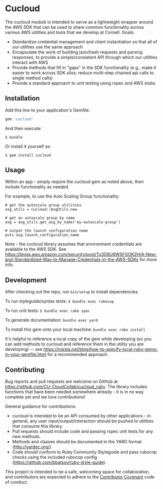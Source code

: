 # Cucloud

The cucloud module is intended to serve as a lightweight wrapper around the AWS SDK that can be used to share common functionality across various AWS utilities and tools that we develop at Cornell.  Goals:

* Standardize credential management and client instantiation so that all of our utilities use the same approach
* Encapsulate the work of building json/hash requests and parsing responses, to provide a simple/consistent API through which our utilities interact with AWS
* Provide methods that fill in "gaps" in the SDK functionality (e.g., make it easier to work across SDK silos; reduce multi-step chained api calls to single method calls)
* Provide a standard approach to unit testing using rspec and AWS stubs

## Installation

Add this line to your application's Gemfile:

```ruby
gem 'cucloud'
```

And then execute:

    $ bundle

Or install it yourself as:

    $ gem install cucloud

## Usage

Within an app - simply require the cucloud gem as noted above, then include functionality as needed.

For example, to use the Auto Scaling Group functionality:

```
# get the autoscale group utilities
asg_utils = Cucloud::AsgUtils.new

# get an autoscale group by name
asg = asg_utils.get_asg_by_name('my-autoscale-group')

# output the launch configuration name
puts asg.launch_configuration_name

```

Note - the cucloud library assumes that environment credentials are available to the AWS SDK.  See https://blogs.aws.amazon.com/security/post/Tx3D6U6WSFGOK2H/A-New-and-Standardized-Way-to-Manage-Credentials-in-the-AWS-SDKs for more info.

## Development

After checking out the repo, run `bin/setup` to install dependencies.

To run styleguide/syntax tests:
``` $ bundle exec rubocop ```

To run unit tests:
``` $ bundle exec rake spec ```

To generate documentation:
``` bundle exec yard ```

To install this gem onto your local machine:
``` bundle exec rake install ```

It's helpful to reference a local copy of the gem while developing (so you can add methods to cucloud and reference them in the utility you are developing) -- see https://rossta.net/blog/how-to-specify-local-ruby-gems-in-your-gemfile.html for a recommended approach.

## Contributing

Bug reports and pull requests are welcome on GitHub at https://github.com/CU-CloudCollab/cucloud_ruby. The library includes functions that have been needed somewhere already - it is in no way complete yet and we love contributions!

General guidance for contributions:

* cucloud is intended to be an API consumed by other applications - in general, any user input/output/interaction should be pushed to utilities that consume this library.
* Pull requests should include code and passing rspec unit tests for any new methods.
* Methods and classes should be documented in the YARD format (http://yardoc.org/).
* Code should conform to Ruby Community Styleguide and pass rubocop checks using the included rubocop config (https://github.com/bbatsov/ruby-style-guide).

This project is intended to be a safe, welcoming space for collaboration, and contributors are expected to adhere to the [Contributor Covenant](http://contributor-covenant.org) code of conduct.

